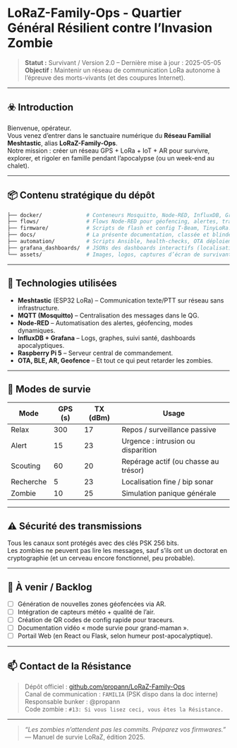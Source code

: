 
# LoRaZ-Family-Ops - Quartier Général Résilient contre l’Invasion Zombie

> **Statut :** Survivant / Version 2.0 – Dernière mise à jour : 2025-05-05  
> **Objectif :** Maintenir un réseau de communication LoRa autonome à l’épreuve des morts-vivants (et des coupures Internet).

---

## ☣️ Introduction

Bienvenue, opérateur.  
Vous venez d’entrer dans le sanctuaire numérique du **Réseau Familial Meshtastic**, alias **LoRaZ-Family-Ops**.  
Notre mission : créer un réseau GPS + LoRa + IoT + AR pour survivre, explorer, et rigoler en famille pendant l’apocalypse (ou un week-end au chalet).

---

## 📦 Contenu stratégique du dépôt

```bash
├── docker/              # Conteneurs Mosquitto, Node-RED, InfluxDB, Grafana, etc.
├── flows/               # Flows Node-RED pour géofencing, alertes, tracking zombie.
├── firmware/            # Scripts de flash et config T-Beam, TinyLoRa.
├── docs/                # La présente documentation, classée et blindée.
├── automation/          # Scripts Ansible, health-checks, OTA déploiements.
├── grafana_dashboards/  # JSONs des dashboards interactifs (localisation, santé, etc.)
└── assets/              # Images, logos, captures d’écran de survivants.
```

---

## 🧠 Technologies utilisées

- **Meshtastic** (ESP32 LoRa) – Communication texte/PTT sur réseau sans infrastructure.
- **MQTT (Mosquitto)** – Centralisation des messages dans le QG.
- **Node-RED** – Automatisation des alertes, géofencing, modes dynamiques.
- **InfluxDB + Grafana** – Logs, graphes, suivi santé, dashboards apocalyptiques.
- **Raspberry Pi 5** – Serveur central de commandement.
- **OTA, BLE, AR, Geofence** – Et tout ce qui peut retarder les zombies.

---

## 🧰 Modes de survie

| Mode        | GPS (s) | TX (dBm) | Usage                   |
|-------------|---------|----------|--------------------------|
| Relax       | 300     | 17       | Repos / surveillance passive |
| Alert       | 15      | 23       | Urgence : intrusion ou disparition |
| Scouting    | 60      | 20       | Repérage actif (ou chasse au trésor) |
| Recherche   | 5       | 23       | Localisation fine / bip sonar |
| Zombie      | 10      | 25       | Simulation panique générale |

---

## ⚠️ Sécurité des transmissions

Tous les canaux sont protégés avec des clés PSK 256 bits.  
Les zombies ne peuvent pas lire les messages, sauf s’ils ont un doctorat en cryptographie (et un cerveau encore fonctionnel, peu probable).

---

## 🧪 À venir / Backlog

- [ ] Génération de nouvelles zones géofencées via AR.
- [ ] Intégration de capteurs météo + qualité de l’air.
- [ ] Création de QR codes de config rapide pour traceurs.
- [ ] Documentation vidéo « mode survie pour grand-maman ».
- [ ] Portail Web (en React ou Flask, selon humeur post-apocalyptique).

---

## 📫 Contact de la Résistance

> Dépôt officiel : [github.com/propann/LoRaZ-Family-Ops](https://github.com/propann/LoRaZ-Family-Ops)  
> Canal de communication : `FAMILIA` (PSK dispo dans la doc interne)  
> Responsable bunker : @propann  
> Code zombie : `#13: Si vous lisez ceci, vous êtes la Résistance.`

---

> *“Les zombies n’attendent pas les commits. Préparez vos firmwares.”*  
> — Manuel de survie LoRaZ, édition 2025.
